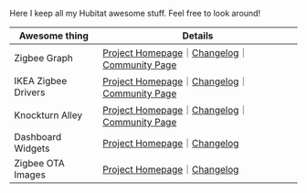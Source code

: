 Here I keep all my Hubitat awesome stuff. Feel free to look around!

| Awesome thing | Details |
|---------------|---------|
| Zigbee Graph | [Project Homepage](https://dan-danache.github.io/hubitat/zigbee-graph-app/)｜[Changelog](https://dan-danache.github.io/hubitat/zigbee-graph-app/CHANGELOG)｜[Community Page](https://community.hubitat.com/t/zigbee-visual-render-for-getchildandrouteinfo/119074) |
| IKEA Zigbee Drivers | [Project Homepage](https://dan-danache.github.io/hubitat/ikea-zigbee-drivers/)｜[Changelog](https://dan-danache.github.io/hubitat/ikea-zigbee-drivers/CHANGELOG)｜[Community Page](https://community.hubitat.com/t/release-ikea-symfonisk-sound-remote-gen2-e2123/123853) |
| Knockturn Alley | [Project Homepage](https://dan-danache.github.io/hubitat/knockturn-alley-driver/)｜[Changelog](https://dan-danache.github.io/hubitat/knockturn-alley-driver/CHANGELOG)｜[Community Page](https://community.hubitat.com/t/dev-knockturn-alley/125167) |
| Dashboard Widgets | [Project Homepage](https://dan-danache.github.io/hubitat/dashboard-widgets-driver/)｜[Changelog](https://dan-danache.github.io/hubitat/dashboard-widgets-driver/CHANGELOG) |
| Zigbee OTA Images | [Project Homepage](https://dan-danache.github.io/hubitat/zigbee-ota-images/)｜[Changelog](https://dan-danache.github.io/hubitat/zigbee-ota-images/CHANGELOG) |
